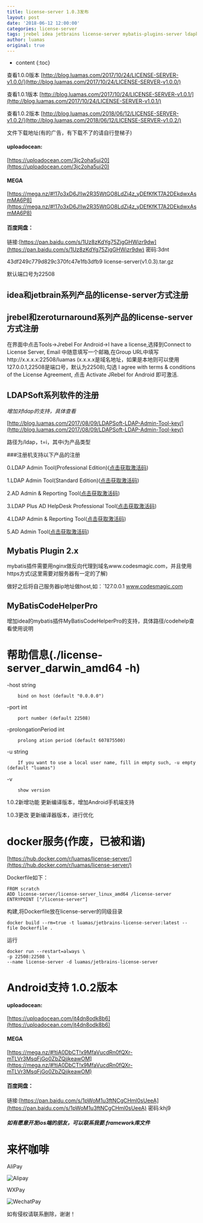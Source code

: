 ```yaml
---
title: license-server 1.0.3发布
layout: post
date: '2018-06-12 12:00:00'
categories: license-server
tags: jrebel idea jetbrains license-server mybatis-plugins-server ldapkeygen MyBatisCodeHelper-Pro android
author: luamas
original: true
---
```


* content
{:toc}

查看1.0.0版本
[http://blog.luamas.com/2017/10/24/LICENSE-SERVER-v1.0.0/](http://blog.luamas.com/2017/10/24/LICENSE-SERVER-v1.0.0/)

查看1.0.1版本
[http://blog.luamas.com/2017/10/24/LICENSE-SERVER-v1.0.1/](http://blog.luamas.com/2017/10/24/LICENSE-SERVER-v1.0.1/)

查看1.0.2版本
[http://blog.luamas.com/2018/06/12/LICENSE-SERVER-v1.0.2/](http://blog.luamas.com/2018/06/12/LICENSE-SERVER-v1.0.2/)







文件下载地址(有的广告，有下载不了的请自行登梯子)


#### uploadocean:

[https://uploadocean.com/3jc2oha5uj20](https://uploadocean.com/3jc2oha5uj20)


#### MEGA

[https://mega.nz/#!17o3xD6J!Iw2R35WtGO8LdZi4z_yDEfKfKT7A2DEkdwxAsmMA6P8](https://mega.nz/#!17o3xD6J!Iw2R35WtGO8LdZi4z_yDEfKfKT7A2DEkdwxAsmMA6P8)


#### 百度网盘：

链接:[https://pan.baidu.com/s/1Uz8zKdYg75ZjgGHWizr9dw](https://pan.baidu.com/s/1Uz8zKdYg75ZjgGHWizr9dw) 密码:3dnt


43df249c779d829c370fc47e1fb3dfb9  license-server(v1.0.3).tar.gz

默认端口号为22508

## idea和jetbrain系列产品的license-server方式注册

## jrebel和zeroturnaround系列产品的license-server方式注册

在界面中点击Tools->Jrebel For Android->I have a license,选择到Connect to License Server, Email 中随意填写一个邮箱,在Group URL中填写http://x.x.x.x:22508/luamas
(x.x.x.x是域名地址，如果是本地则可以使用127.0.0.1,22508是端口号，默认为22508),勾选 I agree with terms & conditions of the License Agreement, 点击 Activate JRebel for Android 即可激活.

## LDAPSoft系列软件的注册

*增加对ldap的支持，具体查看*

[http://blog.luamas.com/2017/08/09/LDAPSoft-LDAP-Admin-Tool-key/](http://blog.luamas.com/2017/08/09/LDAPSoft-LDAP-Admin-Tool-key/)

路径为/ldap，t=i，其中i为产品类型

###注册机支持以下产品的注册

0.LDAP Admin Tool(Professional Edition)([点击获取激活码](http://ldap.luamas.com/ldap?t=0))

1.LDAP Admin Tool(Standard Edition)([点击获取激活码](http://ldap.luamas.com/ldap?t=1))

2.AD Admin & Reporting Tool([点击获取激活码](http://ldap.luamas.com/ldap?t=2))

3.LDAP Plus AD HelpDesk Professional Tool([点击获取激活码](http://ldap.luamas.com/ldap?t=3))

4.LDAP Admin & Reporting Tool([点击获取激活码](http://ldap.luamas.com/ldap?t=4))

5.AD Admin Tool([点击获取激活码](http://ldap.luamas.com/ldap?t=5))

## Mybatis Plugin 2.x

mybatis插件需要用nginx做反向代理到域名www.codesmagic.com，并且使用https方式(这里需要对服务器有一定的了解)

做好之后将自己服务器ip地址做host,如：`127.0.0.1  www.codesmagic.com

## MyBatisCodeHelperPro

增加idea的mybatis插件MyBatisCodeHelperPro的支持，具体路径/codehelp查看使用说明


# 帮助信息(./license-server_darwin_amd64 -h)

  -host string
  
        bind on host (default "0.0.0.0")
        
  -port int
  
        port number (default 22508)
        
  -prolongationPeriod int
  
        prolong ation period (default 607875500)
        
  -u string
  
        If you want to use a local user name, fill in empty such, -u empty (default "luamas")
        
  -v    
  
        show version


1.0.2新增功能
更新编译版本，增加Android手机端支持

1.0.3更改
更新编译器版本，进行优化


# docker服务(作废，已被和谐)

[https://hub.docker.com/r/luamas/license-server/](https://hub.docker.com/r/luamas/license-server/)

Dockerfile如下：


```
FROM scratch
ADD license-server/license-server_linux_amd64 /license-server
ENTRYPOINT ["/license-server"]

```

构建,将Dockerfile放在license-server的同级目录

```
docker build --rm=true -t luamas/jetbrains-license-server:latest --file Dockerfile .
```

运行

```
docker run --restart=always \
-p 22508:22508 \
--name license-server -d luamas/jetbrains-license-server
```

# Android支持 1.0.2版本

#### uploadocean:

[https://uploadocean.com/jt4dn8odk8b6](https://uploadocean.com/jt4dn8odk8b6)


#### MEGA

[https://mega.nz/#!tiA0DbCT!x9MfaVucdRn0fQXr-mTLVr3MsqFjGo0ZbZQjjkeawOM](https://mega.nz/#!tiA0DbCT!x9MfaVucdRn0fQXr-mTLVr3MsqFjGo0ZbZQjjkeawOM)


#### 百度网盘：

链接:[https://pan.baidu.com/s/1pWoM1u3ftNCgCHml0sUeeA](https://pan.baidu.com/s/1pWoM1u3ftNCgCHml0sUeeA) 密码:khj9


##### 如有愿意开发ios端的朋友，可以联系我要.framework库文件

# 来杯咖啡

AliPay

![Alipay](http://blog.luamas.com/images/aliPay.jpg)

WXPay

![WechatPay](http://blog.luamas.com/images/wechatPay.jpg)



如有侵权请联系删除，谢谢！

